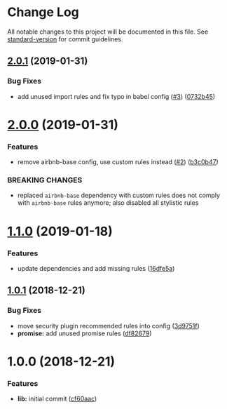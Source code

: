 # Change Log

All notable changes to this project will be documented in this file. See [standard-version](https://github.com/conventional-changelog/standard-version) for commit guidelines.

<a name="2.0.1"></a>
## [2.0.1](https://github.com/kbshl/eslint-config-kbshl/compare/v2.0.0...v2.0.1) (2019-01-31)


### Bug Fixes

* add unused import rules and fix typo in babel config ([#3](https://github.com/kbshl/eslint-config-kbshl/issues/3)) ([0732b45](https://github.com/kbshl/eslint-config-kbshl/commit/0732b45))



<a name="2.0.0"></a>
# [2.0.0](https://github.com/kbshl/eslint-config-kbshl/compare/v1.1.0...v2.0.0) (2019-01-31)


### Features

* remove airbnb-base config, use custom rules instead ([#2](https://github.com/kbshl/eslint-config-kbshl/issues/2)) ([b3c0b47](https://github.com/kbshl/eslint-config-kbshl/commit/b3c0b47))


### BREAKING CHANGES

* replaced `airbnb-base` dependency with custom rules does not comply with `airbnb-base` rules anymore; also disabled all stylistic rules



<a name="1.1.0"></a>
# [1.1.0](https://github.com/kbshl/eslint-config-kbshl/compare/v1.0.1...v1.1.0) (2019-01-18)


### Features

* update dependencies and add missing rules ([16dfe5a](https://github.com/kbshl/eslint-config-kbshl/commit/16dfe5a))



<a name="1.0.1"></a>
## [1.0.1](https://github.com/kbshl/eslint-config-kbshl/compare/v1.0.0...v1.0.1) (2018-12-21)


### Bug Fixes

* move security plugin recommended rules into config ([3d9751f](https://github.com/kbshl/eslint-config-kbshl/commit/3d9751f))
* **promise:** add unused promise rules ([df82679](https://github.com/kbshl/eslint-config-kbshl/commit/df82679))



<a name="1.0.0"></a>
# 1.0.0 (2018-12-21)


### Features

* **lib:** initial commit ([cf60aac](https://github.com/kbshl/eslint-config-kbshl/commit/cf60aac))
